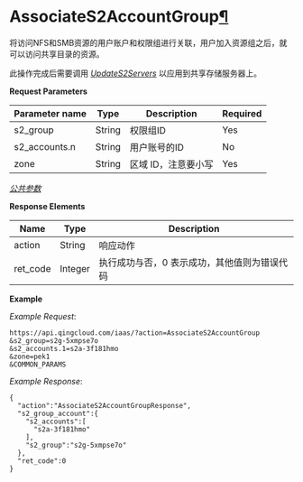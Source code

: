 ---
---

# AssociateS2AccountGroup[¶](#associates2accountgroup "永久链接至标题")

将访问NFS和SMB资源的用户账户和权限组进行关联，用户加入资源组之后，就可以访问共享目录的资源。

此操作完成后需要调用 [_UpdateS2Servers_](update_s2_servers.html#api-update-s2-servers) 以应用到共享存储服务器上。

**Request Parameters**

| Parameter name | Type | Description | Required |
| --- | --- | --- | --- |
| s2_group | String | 权限组ID | Yes |
| s2_accounts.n | String | 用户账号的ID | No |
| zone | String | 区域 ID，注意要小写 | Yes |

[_公共参数_](../../common/parameters.html#api-common-parameters)

**Response Elements**

| Name | Type | Description |
| --- | --- | --- |
| action | String | 响应动作 |
| ret_code | Integer | 执行成功与否，0 表示成功，其他值则为错误代码 |

**Example**

_Example Request_:

```
https://api.qingcloud.com/iaas/?action=AssociateS2AccountGroup
&s2_group=s2g-5xmpse7o
&s2_accounts.1=s2a-3f181hmo
&zone=pek1
&COMMON_PARAMS
```

_Example Response_:

```
{
  "action":"AssociateS2AccountGroupResponse",
  "s2_group_account":{
    "s2_accounts":[
      "s2a-3f181hmo"
    ],
    "s2_group":"s2g-5xmpse7o"
  },
  "ret_code":0
}
```
